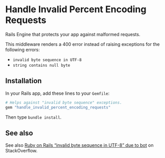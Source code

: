 Handle Invalid Percent Encoding Requests
=======================================

Rails Engine that protects your app against malformed requests.

This middleware renders a 400 error instead of raising exceptions for the
following errors:

- `invalid byte sequence in UTF-8`
- `string contains null byte`

Installation
------------

In your Rails app, add these lines to your `Gemfile`:

```rb
# Helps against "invalid byte sequence" exceptions.
gem "handle_invalid_percent_encoding_requests"
```

Then type `bundle install`.

See also
--------

See also [Ruby on Rails “invalid byte sequence in UTF-8” due to
bot](http://stackoverflow.com/q/24648206/311657) on StackOverflow.
